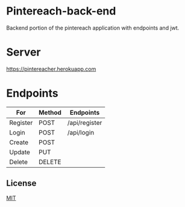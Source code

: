 # Pintereach-back-end

Backend portion of the pintereach application with endpoints and jwt.

# Server 
https://pintereacher.herokuapp.com

# Endpoints
| For | Method  | Endpoints |
| ------------- | ------------- | ------------- |
| Register  | POST  | /api/register|
| Login  |   POST | /api/login |
| Create |   POST |  |
| Update  |  PUT | |
| Delete  |  DELETE | |


## License
[MIT](https://choosealicense.com/licenses/mit/)
